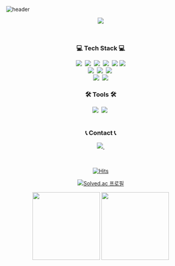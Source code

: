 <!--타이틀 부분-->
![header](https://capsule-render.vercel.app/api?type=waving&color=gradient&height=120&animation=fadeIn&section=footer&text=TaeSan+Choi&fontAlign=70)


<p align="center">
  <a href="https://git.io/typing-svg">
    <img src="https://readme-typing-svg.demolab.com/?lines=Welcome+to+TaeSan's+Github!;&font=Redressed&size=40&color=FFF">
  </a>
</p>

<br>

<h3 align="center">💻 Tech Stack 💻</h3>
<p align="center">
<img src="https://img.shields.io/badge/java-007396?style=for-the-badge&logo=Java&logoColor=white"/>&nbsp  
<img src="https://img.shields.io/badge/Python-3766AB?style=for-the-badge&logo=Python&logoColor=white"/>&nbsp 
<img src="https://img.shields.io/badge/C-00599C?style=for-the-badge&logo=c&logoColor=white"/>&nbsp
<img src="https://img.shields.io/badge/Javascript-ffb13b?style=for-the-badge&logo=javascript&logoColor=white"/>&nbsp
<img src="https://img.shields.io/badge/HTML5-E34F26?style=for-the-badge&logo=HTML5&logoColor=white">
<img src="https://img.shields.io/badge/CSS3-1572B6?style=for-the-badge&logo=CSS3&logoColor=white">

<br>
<img src="https://img.shields.io/badge/Spring-6DB33F?style=for-the-badge&logo=Spring&logoColor=white"/>&nbsp
<img src="https://img.shields.io/badge/SpringBoot-6DB33F?style=for-the-badge&logo=SpringBoot&logoColor=white"/>&nbsp 
<!--<img src="https://img.shields.io/badge/Node.js-339933?style=for-the-badge&logo=Node.js&logoColor=white"/>&nbsp-->
<img src="https://img.shields.io/badge/React-20232a?style=for-the-badge&logo=React&logoColor=61DAFB"/>&nbsp
<!-- <img src="https://img.shields.io/badge/Vue.js-4FC08D?style=for-the-badge&logo=Vue.js&logoColor=white"/> -->
<br>
<img src="https://img.shields.io/badge/Mysql-007396?style=for-the-badge&logo=MySql&logoColor=white"/>&nbsp
<img src="https://img.shields.io/badge/MariaDB-003545?style=for-the-badge&logo=mariaDB&logoColor=white"/>

[//]: # (<img src="https://img.shields.io/badge/MongoDB-47A248?style=flat-square&logo=MongoDB&logoColor=white"/>)
<!--   <img src="https://img.shields.io/badge/AWS-232F3E?style=flat-square&logo=AmazonAWS&logoColor=white"/></a>&nbsp 
  <img src="https://img.shields.io/badge/Docker-2496ED?style=flat-square&logo=Docker&logoColor=white"/></a>&nbsp 
  <img src="https://img.shields.io/badge/Jenkins-D24939?style=flat-square&logo=Jenkins&logoColor=white"/></a>&nbsp  -->
</p>




<h3 align="center">🛠 Tools 🛠</h3>
<div align="center">
 <img src="https://img.shields.io/badge/Git-F05033?style=for-the-badge&logo=git&logoColor=white" />&nbsp
<img src="https://img.shields.io/badge/Github-181717?style=for-the-badge&logo=github&logoColor=white" />&nbsp
</div>

<br>
<h3 align="center">📞 Contact 📞</h3>
<div align="center">

  <a href="mailto:xotks7524@gmail,com">
<img src="https://img.shields.io/badge/Gmail-D14836?style=for-the-badge&logo=gmail&logoColor=white" />&nbsp
  </a>
</div>

<div align="center">

<br>
<br>

[![Hits](https://hits.seeyoufarm.com/api/count/incr/badge.svg?url=https%3A%2F%2Fgithub.com%2FChoiTaeSan&count_bg=%23B5B2FF&title_bg=%236B66FF&icon=&icon_color=%23E7E7E7&title=Hits&edge_flat=false)](https://hits.seeyoufarm.com)
</div>

<div align="center">

[![Solved.ac 프로필](http://mazassumnida.wtf/api/v2/generate_badge?boj=xotks7524)](https://solved.ac/xotks7524)

</div>




<div align="center">

<p>
  <img height="180em" src="https://github-readme-stats.vercel.app/api?username=Tae4an&show_icons=true&include_all_commits=true&bg_color=30,BDBDBD,6A84B7&title_color=fff&text_color=fff">
  <img height="180em" src="https://github-readme-stats.vercel.app/api/top-langs/?username=Tae4an&layout=compact&bg_color=30,BDBDBD,6A84B7&title_color=fff&text_color=fff">
</p>
</div>
